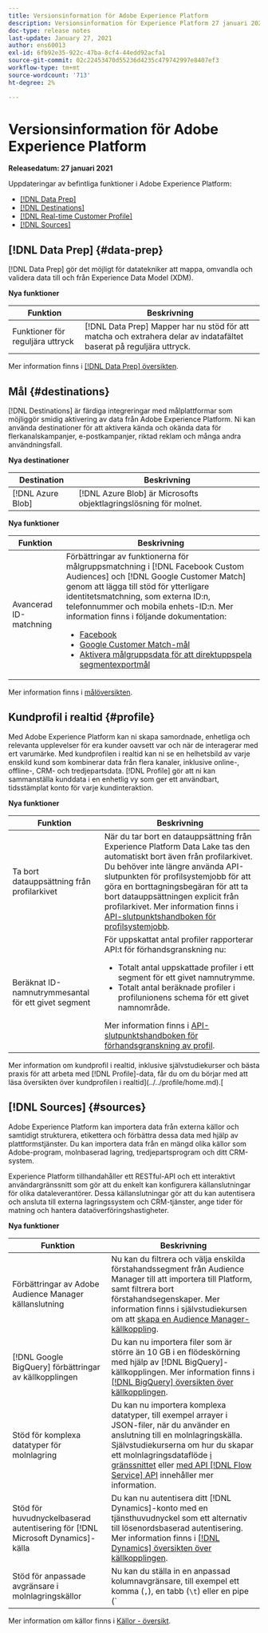 ```yaml
---
title: Versionsinformation för Adobe Experience Platform
description: Versionsinformation för Experience Platform 27 januari 2021
doc-type: release notes
last-update: January 27, 2021
author: ens60013
exl-id: 6fb92e35-922c-47ba-8cf4-44edd92acfa1
source-git-commit: 02c22453470d55236d4235c479742997e8407ef3
workflow-type: tm+mt
source-wordcount: '713'
ht-degree: 2%

---
```


# Versionsinformation för Adobe Experience Platform

**Releasedatum: 27 januari 2021**

Uppdateringar av befintliga funktioner i Adobe Experience Platform:

- [[!DNL Data Prep]](#data-prep)
- [[!DNL Destinations]](#destinations)
- [[!DNL Real-time Customer Profile]](#profile)
- [[!DNL Sources]](#sources)

## [!DNL Data Prep] {#data-prep}

[!DNL Data Prep] gör det möjligt för datatekniker att mappa, omvandla och validera data till och från Experience Data Model (XDM).

**Nya funktioner**

| Funktion | Beskrivning |
| ------- | ----------- |
| Funktioner för reguljära uttryck | [!DNL Data Prep] Mapper har nu stöd för att matcha och extrahera delar av indatafältet baserat på reguljära uttryck. |

Mer information finns i [[!DNL Data Prep] översikten](../../data-prep/home.md).

## Mål  {#destinations}

[!DNL Destinations] är färdiga integreringar med målplattformar som möjliggör smidig aktivering av data från Adobe Experience Platform. Ni kan använda destinationer för att aktivera kända och okända data för flerkanalskampanjer, e-postkampanjer, riktad reklam och många andra användningsfall.

**Nya destinationer**

| Destination | Beskrivning |
| ----------- | ----------- |
| [!DNL Azure Blob] | [!DNL Azure Blob] är Microsofts objektlagringslösning för molnet. |

**Nya funktioner**

| Funktion | Beskrivning |
| ------- | ----------- |
| Avancerad ID-matchning | Förbättringar av funktionerna för målgruppsmatchning i [!DNL Facebook Custom Audiences] och [!DNL Google Customer Match] genom att lägga till stöd för ytterligare identitetsmatchning, som externa ID:n, telefonnummer och mobila enhets-ID:n. Mer information finns i följande dokumentation: <ul><li>[Facebook](../../destinations/catalog/social/facebook.md)</li><li>[Google Customer Match-mål](../../destinations/catalog/advertising/google-customer-match.md)</li><li>[Aktivera målgruppsdata för att direktuppspela segmentexportmål](../../destinations/ui/activate-segment-streaming-destinations.md)</li></ul> |

Mer information finns i [målöversikten](../../destinations/home.md).

## Kundprofil i realtid {#profile}

Med Adobe Experience Platform kan ni skapa samordnade, enhetliga och relevanta upplevelser för era kunder oavsett var och när de interagerar med ert varumärke. Med kundprofilen i realtid kan ni se en helhetsbild av varje enskild kund som kombinerar data från flera kanaler, inklusive online-, offline-, CRM- och tredjepartsdata. [!DNL Profile] gör att ni kan sammanställa kunddata i en enhetlig vy som ger ett användbart, tidsstämplat konto för varje kundinteraktion.

**Nya funktioner**

| Funktion | Beskrivning |
| ------- | ----------- |
| Ta bort datauppsättning från profilarkivet | När du tar bort en datauppsättning från Experience Platform Data Lake tas den automatiskt bort även från profilarkivet. Du behöver inte längre använda API-slutpunkten för profilsystemjobb för att göra en borttagningsbegäran för att ta bort datauppsättningen explicit från profilarkivet. Mer information finns i [API-slutpunktshandboken för profilsystemjobb](../../profile/api/profile-system-jobs.md). |
| Beräknat ID-namnutrymmesantal för ett givet segment | För uppskattat antal profiler rapporterar API:t för förhandsgranskning nu:<ul><li>Totalt antal uppskattade profiler i ett segment för ett givet namnutrymme.</li><li>Totalt antal beräknade profiler i profilunionens schema för ett givet namnområde.</li></ul>Mer information finns i [API-slutpunktshandboken för förhandsgranskning av profil](../../profile/api/preview-sample-status.md). |

Mer information om kundprofil i realtid, inklusive självstudiekurser och bästa praxis för att arbeta med [!DNL Profile]-data, får du om du börjar med att läsa översikten över kundprofilen i realtid](../../profile/home.md).[

## [!DNL Sources] {#sources}

Adobe Experience Platform kan importera data från externa källor och samtidigt strukturera, etikettera och förbättra dessa data med hjälp av plattformstjänster. Du kan importera data från en mängd olika källor som Adobe-program, molnbaserad lagring, tredjepartsprogram och ditt CRM-system.

Experience Platform tillhandahåller ett RESTful-API och ett interaktivt användargränssnitt som gör att du enkelt kan konfigurera källanslutningar för olika dataleverantörer. Dessa källanslutningar gör att du kan autentisera och ansluta till externa lagringssystem och CRM-tjänster, ange tider för matning och hantera dataöverföringshastigheter.

**Nya funktioner**

| Funktion | Beskrivning |
| ------- | ----------- |
| Förbättringar av Adobe Audience Manager källanslutning | Nu kan du filtrera och välja enskilda förstahandssegment från Audience Manager till att importera till Platform, samt filtrera bort förstahandsegenskaper. Mer information finns i självstudiekursen om att [skapa en Audience Manager-källkoppling](../../sources/tutorials/ui/create/adobe-applications/audience-manager.md). |
| [!DNL Google BigQuery] förbättringar av källkopplingen | Du kan nu importera filer som är större än 10 GB i en flödeskörning med hjälp av [!DNL BigQuery]-källkopplingen. Mer information finns i [[!DNL BigQuery] översikten över källkopplingen](../../sources/connectors/databases/bigquery.md). |
| Stöd för komplexa datatyper för molnlagring | Du kan nu importera komplexa datatyper, till exempel arrayer i JSON-filer, när du använder en anslutning till en molnlagringskälla. Självstudiekurserna om hur du skapar ett molnlagringsdataflöde [i gränssnittet](../../sources/tutorials/ui/dataflow/batch/cloud-storage.md) eller [med API [!DNL Flow Service] API](../../sources/tutorials/api/collect/cloud-storage.md) innehåller mer information. |
| Stöd för huvudnyckelbaserad autentisering för [!DNL Microsoft Dynamics]-källa | Du kan nu autentisera ditt [!DNL Dynamics]-konto med en tjänsthuvudnyckel som ett alternativ till lösenordsbaserad autentisering. Mer information finns i [[!DNL Dynamics] översikten över källkopplingen](../../sources/connectors/crm/ms-dynamics.md). |
| Stöd för anpassade avgränsare i molnlagringskällor | Nu kan du ställa in en anpassad kolumnavgränsare, till exempel ett komma (`,`), en tabb (`\t`) eller en pipe (`|`), för att samla in avgränsade filer i användargränssnittet. Mer information finns i självstudiekursen om att [skapa ett dataflöde med en molnlagringskälla](../../sources/tutorials/ui/dataflow/batch/cloud-storage.md) |

Mer information om källor finns i [Källor - översikt](../../sources/home.md).
